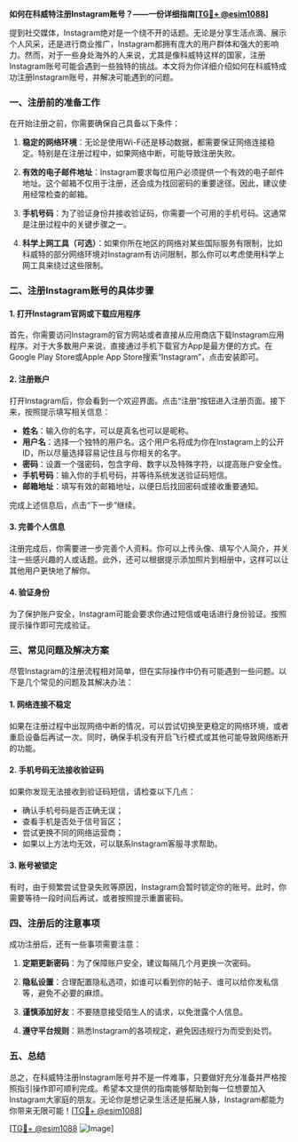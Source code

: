 **如何在科威特注册Instagram账号？——一份详细指南[[TG💪+ @esim1088](https://t.me/s/esim1088)]**

提到社交媒体，Instagram绝对是一个绕不开的话题。无论是分享生活点滴、展示个人风采，还是进行商业推广，Instagram都拥有庞大的用户群体和强大的影响力。然而，对于一些身处海外的人来说，尤其是像科威特这样的国家，注册Instagram账号可能会遇到一些独特的挑战。本文将为你详细介绍如何在科威特成功注册Instagram账号，并解决可能遇到的问题。

### 一、注册前的准备工作

在开始注册之前，你需要确保自己具备以下条件：

1. **稳定的网络环境**：无论是使用Wi-Fi还是移动数据，都需要保证网络连接稳定。特别是在注册过程中，如果网络中断，可能导致注册失败。
   
2. **有效的电子邮件地址**：Instagram要求每位用户必须提供一个有效的电子邮件地址。这个邮箱不仅用于注册，还会成为找回密码的重要途径。因此，建议使用经常检查的邮箱。

3. **手机号码**：为了验证身份并接收验证码，你需要一个可用的手机号码。这通常是注册过程中的关键步骤之一。

4. **科学上网工具（可选）**：如果你所在地区的网络对某些国际服务有限制，比如科威特的部分网络环境对Instagram有访问限制，那么你可以考虑使用科学上网工具来绕过这些限制。

### 二、注册Instagram账号的具体步骤

#### 1. 打开Instagram官网或下载应用程序

首先，你需要访问Instagram的官方网站或者直接从应用商店下载Instagram应用程序。对于大多数用户来说，直接通过手机下载官方App是最方便的方式。在Google Play Store或Apple App Store搜索“Instagram”，点击安装即可。

#### 2. 注册账户

打开Instagram后，你会看到一个欢迎界面。点击“注册”按钮进入注册页面。接下来，按照提示填写相关信息：

- **姓名**：输入你的名字，可以是真名也可以是昵称。
- **用户名**：选择一个独特的用户名。这个用户名将成为你在Instagram上的公开ID，所以尽量选择容易记住且与你相关的名字。
- **密码**：设置一个强密码，包含字母、数字以及特殊字符，以提高账户安全性。
- **手机号码**：输入你的手机号码，并等待系统发送验证码短信。
- **邮箱地址**：填写有效的邮箱地址，以便日后找回密码或接收重要通知。

完成上述信息后，点击“下一步”继续。

#### 3. 完善个人信息

注册完成后，你需要进一步完善个人资料。你可以上传头像、填写个人简介，并关注一些感兴趣的人或话题。此外，还可以根据提示添加照片到相册中，这样可以让其他用户更快地了解你。

#### 4. 验证身份

为了保护账户安全，Instagram可能会要求你通过短信或电话进行身份验证。按照提示操作即可完成验证。

### 三、常见问题及解决方案

尽管Instagram的注册流程相对简单，但在实际操作中仍有可能遇到一些问题。以下是几个常见的问题及其解决办法：

#### 1. 网络连接不稳定

如果在注册过程中出现网络中断的情况，可以尝试切换至更稳定的网络环境，或者重启设备后再试一次。同时，确保手机没有开启飞行模式或其他可能导致网络断开的功能。

#### 2. 手机号码无法接收验证码

如果你发现无法接收到验证码短信，请检查以下几点：
- 确认手机号码是否正确无误；
- 查看手机是否处于信号盲区；
- 尝试更换不同的网络运营商；
- 如果以上方法均无效，可以联系Instagram客服寻求帮助。

#### 3. 账号被锁定

有时，由于频繁尝试登录失败等原因，Instagram会暂时锁定你的账号。此时，你需要等待一段时间后再试，或者按照提示重置密码。

### 四、注册后的注意事项

成功注册后，还有一些事项需要注意：

1. **定期更新密码**：为了保障账户安全，建议每隔几个月更换一次密码。
   
2. **隐私设置**：合理配置隐私选项，如谁可以看到你的帖子、谁可以给你发私信等，避免不必要的麻烦。

3. **谨慎添加好友**：不要随意接受陌生人的请求，以免泄露个人信息。

4. **遵守平台规则**：熟悉Instagram的各项规定，避免因违规行为而受到处罚。

### 五、总结

总之，在科威特注册Instagram账号并不是一件难事，只要做好充分准备并严格按照指引操作即可顺利完成。希望本文提供的指南能够帮助到每一位想要加入Instagram大家庭的朋友。无论你是想记录生活还是拓展人脉，Instagram都能为你带来无限可能！[[TG💪+ @esim1088](https://t.me/s/esim1088)]

[[TG💪+ @esim1088](https://t.me/s/esim1088) ![Image](https://i.postimg.cc/4NQfJmqS/Snipaste-2025-05-13-00-14-12.png)]